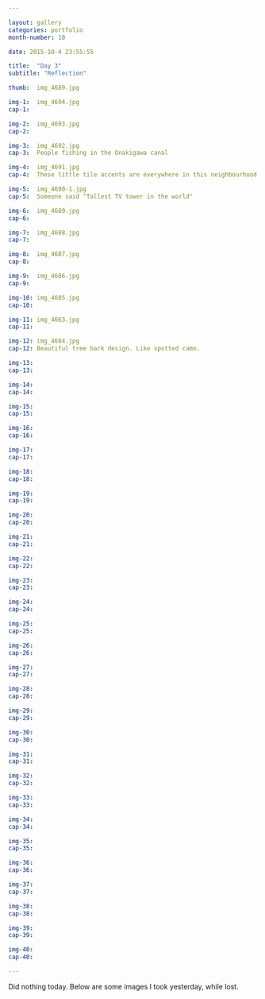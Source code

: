 ```yaml
---

layout: gallery
categories: portfolio
month-number: 10

date: 2015-10-4 23:55:55

title:  "Day 3"
subtitle: "Reflection"

thumb:	img_4689.jpg

img-1:	img_4694.jpg
cap-1:	

img-2:	img_4693.jpg
cap-2:	

img-3:	img_4692.jpg
cap-3: 	People fishing in the Onakigawa canal 

img-4:	img_4691.jpg
cap-4:	These little tile accents are everywhere in this neighbourhood. All different.

img-5:	img_4690-1.jpg
cap-5:	Someone said "Tallest TV tower in the world"

img-6:	img_4689.jpg
cap-6:	

img-7:	img_4688.jpg
cap-7:	

img-8:	img_4687.jpg
cap-8:	

img-9:	img_4686.jpg
cap-9:	

img-10:	img_4685.jpg
cap-10:	

img-11:	img_4663.jpg
cap-11:	

img-12:	img_4684.jpg
cap-12:	Beautiful tree bark design. Like spotted camo.

img-13:
cap-13:	

img-14:	
cap-14:	

img-15:	
cap-15:	

img-16:	
cap-16:	

img-17:	
cap-17:	

img-18:	
cap-18:	

img-19:	
cap-19:	

img-20:	
cap-20:	

img-21:	
cap-21:	

img-22:	
cap-22:	

img-23:	
cap-23:	

img-24:	
cap-24:	

img-25:	
cap-25:	

img-26:	
cap-26:	

img-27:	
cap-27:	

img-28:	
cap-28:	

img-29:	
cap-29:	

img-30:	
cap-30:	

img-31:	
cap-31:	

img-32:	
cap-32:	

img-33:	
cap-33:	

img-34:	
cap-34:	

img-35:	
cap-35:	

img-36:	
cap-36:	

img-37:	
cap-37:	

img-38:	
cap-38:	

img-39:	
cap-39:	

img-40:	
cap-40:	

---
```


Did nothing today. Below are some images I took yesterday, while lost.
